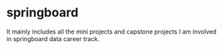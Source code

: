 # springboard
It mainly includes all the mini projects and capstone projects I am involved in springboard data career track.
